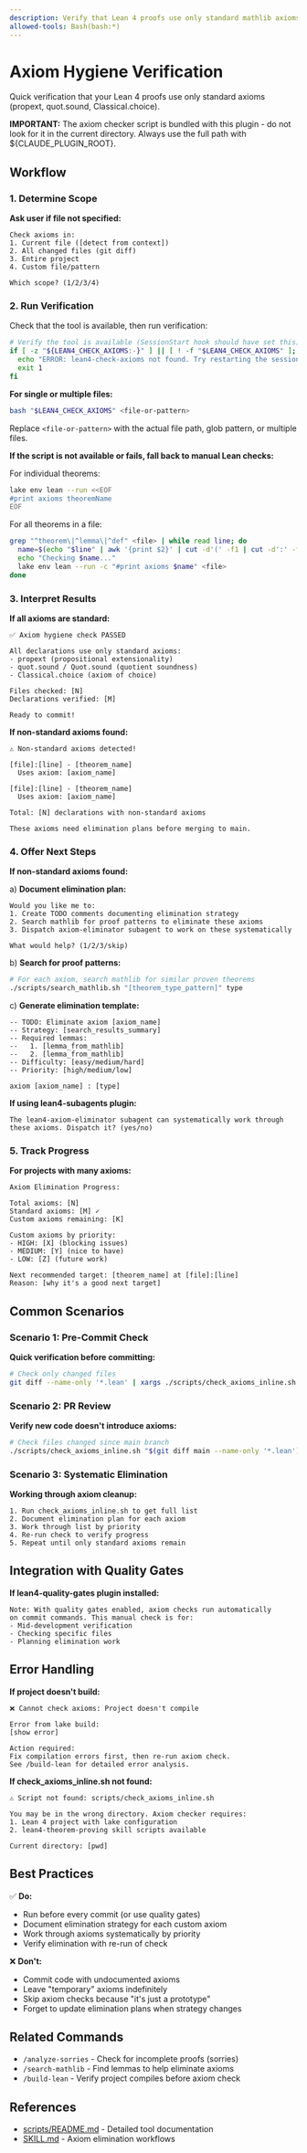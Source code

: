 ```yaml
---
description: Verify that Lean 4 proofs use only standard mathlib axioms
allowed-tools: Bash(bash:*)
---
```


# Axiom Hygiene Verification

Quick verification that your Lean 4 proofs use only standard axioms (propext, quot.sound, Classical.choice).

**IMPORTANT:** The axiom checker script is bundled with this plugin - do not look for it in the current directory. Always use the full path with ${CLAUDE_PLUGIN_ROOT}.

## Workflow

### 1. Determine Scope

**Ask user if file not specified:**
```
Check axioms in:
1. Current file ([detect from context])
2. All changed files (git diff)
3. Entire project
4. Custom file/pattern

Which scope? (1/2/3/4)
```

### 2. Run Verification

Check that the tool is available, then run verification:

```bash
# Verify the tool is available (SessionStart hook should have set this)
if [ -z "${LEAN4_CHECK_AXIOMS:-}" ] || [ ! -f "$LEAN4_CHECK_AXIOMS" ]; then
  echo "ERROR: lean4-check-axioms not found. Try restarting the session or re-enabling the plugin."
  exit 1
fi
```

**For single or multiple files:**
```bash
bash "$LEAN4_CHECK_AXIOMS" <file-or-pattern>
```

Replace `<file-or-pattern>` with the actual file path, glob pattern, or multiple files.

**If the script is not available or fails, fall back to manual Lean checks:**

For individual theorems:
```bash
lake env lean --run <<EOF
#print axioms theoremName
EOF
```

For all theorems in a file:
```bash
grep "^theorem\|^lemma\|^def" <file> | while read line; do
  name=$(echo "$line" | awk '{print $2}' | cut -d'(' -f1 | cut -d':' -f1)
  echo "Checking $name..."
  lake env lean --run -c "#print axioms $name" <file>
done
```

### 3. Interpret Results

**If all axioms are standard:**
```
✅ Axiom hygiene check PASSED

All declarations use only standard axioms:
- propext (propositional extensionality)
- quot.sound / Quot.sound (quotient soundness)
- Classical.choice (axiom of choice)

Files checked: [N]
Declarations verified: [M]

Ready to commit!
```

**If non-standard axioms found:**
```
⚠️ Non-standard axioms detected!

[file]:[line] - [theorem_name]
  Uses axiom: [axiom_name]

[file]:[line] - [theorem_name]
  Uses axiom: [axiom_name]

Total: [N] declarations with non-standard axioms

These axioms need elimination plans before merging to main.
```

### 4. Offer Next Steps

**If non-standard axioms found:**

a) **Document elimination plan:**
```
Would you like me to:
1. Create TODO comments documenting elimination strategy
2. Search mathlib for proof patterns to eliminate these axioms
3. Dispatch axiom-eliminator subagent to work on these systematically

What would help? (1/2/3/skip)
```

b) **Search for proof patterns:**
```bash
# For each axiom, search mathlib for similar proven theorems
./scripts/search_mathlib.sh "[theorem_type_pattern]" type
```

c) **Generate elimination template:**
```lean
-- TODO: Eliminate axiom [axiom_name]
-- Strategy: [search_results_summary]
-- Required lemmas:
--   1. [lemma_from_mathlib]
--   2. [lemma_from_mathlib]
-- Difficulty: [easy/medium/hard]
-- Priority: [high/medium/low]

axiom [axiom_name] : [type]
```

**If using lean4-subagents plugin:**
```
The lean4-axiom-eliminator subagent can systematically work through
these axioms. Dispatch it? (yes/no)
```

### 5. Track Progress

**For projects with many axioms:**

```
Axiom Elimination Progress:

Total axioms: [N]
Standard axioms: [M] ✓
Custom axioms remaining: [K]

Custom axioms by priority:
- HIGH: [X] (blocking issues)
- MEDIUM: [Y] (nice to have)
- LOW: [Z] (future work)

Next recommended target: [theorem_name] at [file]:[line]
Reason: [why it's a good next target]
```

## Common Scenarios

### Scenario 1: Pre-Commit Check

**Quick verification before committing:**
```bash
# Check only changed files
git diff --name-only '*.lean' | xargs ./scripts/check_axioms_inline.sh
```

### Scenario 2: PR Review

**Verify new code doesn't introduce axioms:**
```bash
# Check files changed since main branch
./scripts/check_axioms_inline.sh "$(git diff main --name-only '*.lean')"
```

### Scenario 3: Systematic Elimination

**Working through axiom cleanup:**
```
1. Run check_axioms_inline.sh to get full list
2. Document elimination plan for each axiom
3. Work through list by priority
4. Re-run check to verify progress
5. Repeat until only standard axioms remain
```

## Integration with Quality Gates

**If lean4-quality-gates plugin installed:**
```
Note: With quality gates enabled, axiom checks run automatically
on commit commands. This manual check is for:
- Mid-development verification
- Checking specific files
- Planning elimination work
```

## Error Handling

**If project doesn't build:**
```
❌ Cannot check axioms: Project doesn't compile

Error from lake build:
[show error]

Action required:
Fix compilation errors first, then re-run axiom check.
See /build-lean for detailed error analysis.
```

**If check_axioms_inline.sh not found:**
```
⚠️ Script not found: scripts/check_axioms_inline.sh

You may be in the wrong directory. Axiom checker requires:
1. Lean 4 project with lake configuration
2. lean4-theorem-proving skill scripts available

Current directory: [pwd]
```

## Best Practices

✅ **Do:**
- Run before every commit (or use quality gates)
- Document elimination strategy for each custom axiom
- Work through axioms systematically by priority
- Verify elimination with re-run of check

❌ **Don't:**
- Commit code with undocumented axioms
- Leave "temporary" axioms indefinitely
- Skip axiom checks because "it's just a prototype"
- Forget to update elimination plans when strategy changes

## Related Commands

- `/analyze-sorries` - Check for incomplete proofs (sorries)
- `/search-mathlib` - Find lemmas to help eliminate axioms
- `/build-lean` - Verify project compiles before axiom check

## References

- [scripts/README.md](../scripts/README.md#check_axioms_inlinesh) - Detailed tool documentation
- [SKILL.md](../SKILL.md#phase-4-managing-type-class-issues) - Axiom elimination workflows
